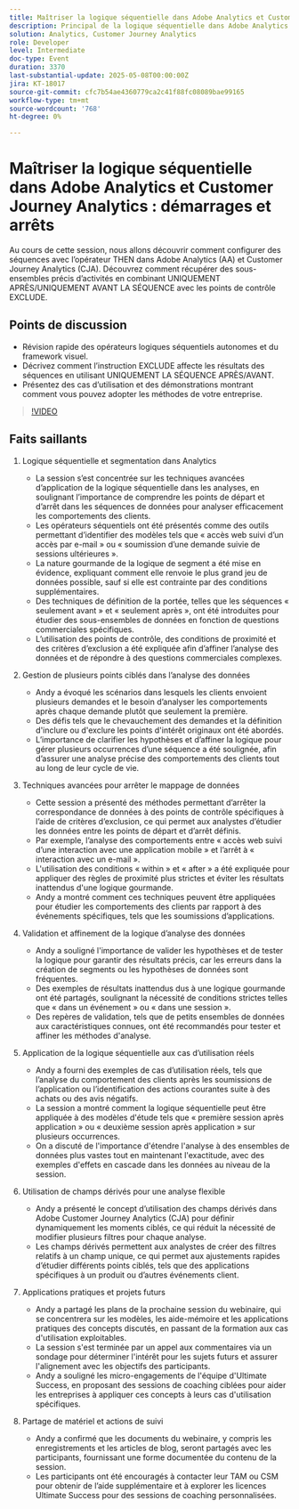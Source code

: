 ```yaml
---
title: Maîtriser la logique séquentielle dans Adobe Analytics et Customer Journey Analytics - Démarrages et arrêts
description: Principal de la logique séquentielle dans Adobe Analytics avec une segmentation avancée, des contrôles de portée et des champs dérivés pour découvrir les modèles de comportement des clients et clientes et améliorer la précision des données.
solution: Analytics, Customer Journey Analytics
role: Developer
level: Intermediate
doc-type: Event
duration: 3370
last-substantial-update: 2025-05-08T00:00:00Z
jira: KT-18017
source-git-commit: cfc7b54ae4360779ca2c41f88fc08089bae99165
workflow-type: tm+mt
source-wordcount: '768'
ht-degree: 0%

---
```



# Maîtriser la logique séquentielle dans Adobe Analytics et Customer Journey Analytics : démarrages et arrêts

Au cours de cette session, nous allons découvrir comment configurer des séquences avec l’opérateur THEN dans Adobe Analytics (AA) et Customer Journey Analytics (CJA). Découvrez comment récupérer des sous-ensembles précis d’activités en combinant UNIQUEMENT APRÈS/UNIQUEMENT AVANT LA SÉQUENCE avec les points de contrôle EXCLUDE.

## Points de discussion

* Révision rapide des opérateurs logiques séquentiels autonomes et du framework visuel.
* Décrivez comment l’instruction EXCLUDE affecte les résultats des séquences en utilisant UNIQUEMENT LA SÉQUENCE APRÈS/AVANT.
* Présentez des cas d’utilisation et des démonstrations montrant comment vous pouvez adopter les méthodes de votre entreprise.

>[!VIDEO](https://video.tv.adobe.com/v/3458040/?learn=on&enablevpops)

## Faits saillants


1. Logique séquentielle et segmentation dans Analytics

   * La session s’est concentrée sur les techniques avancées d’application de la logique séquentielle dans les analyses, en soulignant l’importance de comprendre les points de départ et d’arrêt dans les séquences de données pour analyser efficacement les comportements des clients.
   * Les opérateurs séquentiels ont été présentés comme des outils permettant d’identifier des modèles tels que « accès web suivi d’un accès par e-mail » ou « soumission d’une demande suivie de sessions ultérieures ».
   * La nature gourmande de la logique de segment a été mise en évidence, expliquant comment elle renvoie le plus grand jeu de données possible, sauf si elle est contrainte par des conditions supplémentaires.
   * Des techniques de définition de la portée, telles que les séquences « seulement avant » et « seulement après », ont été introduites pour étudier des sous-ensembles de données en fonction de questions commerciales spécifiques.
   * L’utilisation des points de contrôle, des conditions de proximité et des critères d’exclusion a été expliquée afin d’affiner l’analyse des données et de répondre à des questions commerciales complexes.

2. Gestion de plusieurs points ciblés dans l’analyse des données

   * Andy a évoqué les scénarios dans lesquels les clients envoient plusieurs demandes et le besoin d’analyser les comportements après chaque demande plutôt que seulement la première.
   * Des défis tels que le chevauchement des demandes et la définition d&#39;inclure ou d&#39;exclure les points d&#39;intérêt originaux ont été abordés.
   * L’importance de clarifier les hypothèses et d’affiner la logique pour gérer plusieurs occurrences d’une séquence a été soulignée, afin d’assurer une analyse précise des comportements des clients tout au long de leur cycle de vie.

3. Techniques avancées pour arrêter le mappage de données

   * Cette session a présenté des méthodes permettant d’arrêter la correspondance de données à des points de contrôle spécifiques à l’aide de critères d’exclusion, ce qui permet aux analystes d’étudier les données entre les points de départ et d’arrêt définis.
   * Par exemple, l’analyse des comportements entre « accès web suivi d’une interaction avec une application mobile » et l’arrêt à « interaction avec un e-mail ».
   * L&#39;utilisation des conditions « within » et « after » a été expliquée pour appliquer des règles de proximité plus strictes et éviter les résultats inattendus d&#39;une logique gourmande.
   * Andy a montré comment ces techniques peuvent être appliquées pour étudier les comportements des clients par rapport à des événements spécifiques, tels que les soumissions d’applications.

4. Validation et affinement de la logique d’analyse des données

   * Andy a souligné l&#39;importance de valider les hypothèses et de tester la logique pour garantir des résultats précis, car les erreurs dans la création de segments ou les hypothèses de données sont fréquentes.
   * Des exemples de résultats inattendus dus à une logique gourmande ont été partagés, soulignant la nécessité de conditions strictes telles que « dans un événement » ou « dans une session ».
   * Des repères de validation, tels que de petits ensembles de données aux caractéristiques connues, ont été recommandés pour tester et affiner les méthodes d&#39;analyse.

5. Application de la logique séquentielle aux cas d’utilisation réels

   * Andy a fourni des exemples de cas d’utilisation réels, tels que l’analyse du comportement des clients après les soumissions de l’application ou l’identification des actions courantes suite à des achats ou des avis négatifs.
   * La session a montré comment la logique séquentielle peut être appliquée à des modèles d&#39;étude tels que « première session après application » ou « deuxième session après application » sur plusieurs occurrences.
   * On a discuté de l&#39;importance d&#39;étendre l&#39;analyse à des ensembles de données plus vastes tout en maintenant l&#39;exactitude, avec des exemples d&#39;effets en cascade dans les données au niveau de la session.

6. Utilisation de champs dérivés pour une analyse flexible

   * Andy a présenté le concept d’utilisation des champs dérivés dans Adobe Customer Journey Analytics (CJA) pour définir dynamiquement les moments ciblés, ce qui réduit la nécessité de modifier plusieurs filtres pour chaque analyse.
   * Les champs dérivés permettent aux analystes de créer des filtres relatifs à un champ unique, ce qui permet aux ajustements rapides d’étudier différents points ciblés, tels que des applications spécifiques à un produit ou d’autres événements client.

7. Applications pratiques et projets futurs

   * Andy a partagé les plans de la prochaine session du webinaire, qui se concentrera sur les modèles, les aide-mémoire et les applications pratiques des concepts discutés, en passant de la formation aux cas d&#39;utilisation exploitables.
   * La session s&#39;est terminée par un appel aux commentaires via un sondage pour déterminer l&#39;intérêt pour les sujets futurs et assurer l&#39;alignement avec les objectifs des participants.
   * Andy a souligné les micro-engagements de l&#39;équipe d&#39;Ultimate Success, en proposant des sessions de coaching ciblées pour aider les entreprises à appliquer ces concepts à leurs cas d&#39;utilisation spécifiques.

8. Partage de matériel et actions de suivi

   * Andy a confirmé que les documents du webinaire, y compris les enregistrements et les articles de blog, seront partagés avec les participants, fournissant une forme documentée du contenu de la session.
   * Les participants ont été encouragés à contacter leur TAM ou CSM pour obtenir de l’aide supplémentaire et à explorer les licences Ultimate Success pour des sessions de coaching personnalisées.
